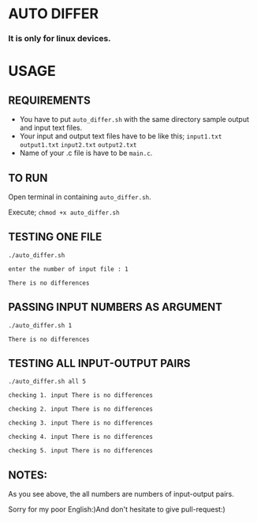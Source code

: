 # AUTO DIFFER
### It is only for linux devices.
# USAGE

## REQUIREMENTS
* You have to put `auto_differ.sh` with the same directory  sample output and input text files.
* Your input and output text files have to be like this;
`input1.txt`
`output1.txt`
`input2.txt`
`output2.txt`
* Name of your .c file is have to be `main.c`.

## TO RUN
Open terminal in containing `auto_differ.sh`.

Execute;
`chmod +x auto_differ.sh`

## TESTING ONE FILE
`./auto_differ.sh`

`enter the number of input file : 1`

`There is no differences`

## PASSING INPUT NUMBERS AS ARGUMENT
`./auto_differ.sh 1`

`There is no differences`

## TESTING ALL INPUT-OUTPUT PAIRS

`./auto_differ.sh all 5`

`checking 1. input
There is no differences`

`checking 2. input
There is no differences`

`checking 3. input
There is no differences`

`checking 4. input
There is no differences`

`checking 5. input
There is no differences
`

## NOTES:
As you see above, the all numbers are numbers of input-output pairs.

Sorry for my poor English:)And don't hesitate to give pull-request:)
